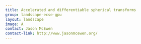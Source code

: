 ```yaml
---
title: Accelerated and differentiable spherical transforms
group: landscape-ecse-gpu
layout: landscape
image: A
contact: Jason McEwen
contact-link: http://www.jasonmcewen.org/
---
```

